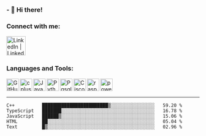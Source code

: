 ### - 🏮 Hi there!

### Connect with me:

[<img align="left" alt="LinkedIn | LinkedIn" width="50px" src="https://cdn.jsdelivr.net/npm/simple-icons@v3/icons/linkedin.svg" />][linkedin]



<br />
<br />
<br />


### Languages and Tools:

<img align="left" alt="GitHub" width="32px" src="https://cdn.jsdelivr.net/npm/simple-icons@3.12.3/icons/github.svg"/>
<img align="left" alt="cplusplus" width="32px" src="https://cdn.jsdelivr.net/npm/simple-icons@3.12.3/icons/cplusplus.svg" />
<img align="left" alt="Java" width="32px" src="https://cdn.jsdelivr.net/npm/simple-icons@3.12.3/icons/java.svg" />
<img align="left" alt="Python" width="32px" src="https://cdn.jsdelivr.net/npm/simple-icons@3.12.3/icons/python.svg" />
<img align="left" alt="Pgsql" width="32px" src="https://cdn.jsdelivr.net/npm/simple-icons@3.12.3/icons/postgresql.svg" />
<img align="left" alt="Cisco" width="32px" src="https://cdn.jsdelivr.net/npm/simple-icons@3.12.3/icons/cisco.svg" />
<img align="left" alt="raspberry" width="32px" src="https://cdn.jsdelivr.net/npm/simple-icons@3.12.3/icons/raspberrypi.svg" />
<img align="left" alt="powershell" width="32px" src="https://cdn.jsdelivr.net/npm/simple-icons@3.12.3/icons/powershell.svg" />




<br />
<br />

---

<!--START_SECTION:waka-->
```text
C++          ████████████████████████▒░░░░░░░░░░░░░░░░   59.20 % 
TypeScript   ███████░░░░░░░░░░░░░░░░░░░░░░░░░░░░░░░░░░   16.78 % 
JavaScript   ██████▒░░░░░░░░░░░░░░░░░░░░░░░░░░░░░░░░░░   15.06 % 
HTML         ██░░░░░░░░░░░░░░░░░░░░░░░░░░░░░░░░░░░░░░░   05.04 % 
Text         █▒░░░░░░░░░░░░░░░░░░░░░░░░░░░░░░░░░░░░░░░   02.96 % 
```
<!--END_SECTION:waka-->


[linkedin]: https://www.linkedin.com/in/mohamed-elh/

